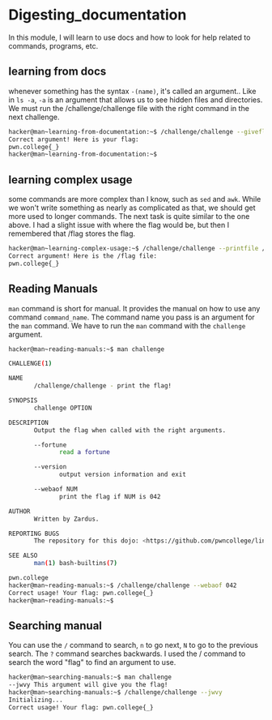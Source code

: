 # Digesting_documentation
In this module, I will learn to use docs and how to look for help related to commands, programs, etc.
 ## learning from docs
 whenever something has the syntax ```-(name)```, it's called an argument.. Like in ```ls -a```, ```-a``` is an argument that allows us to see hidden files and directories. We must run the /challenge/challenge file with the right command in the next challenge.
 ```bash
hacker@man~learning-from-documentation:~$ /challenge/challenge --giveflag
Correct argument! Here is your flag:
pwn.college{_}
hacker@man~learning-from-documentation:~$
```

## learning complex usage
some commands are more complex than I know, such as ```sed``` and ```awk```. While we won't write something as nearly as complicated as that, we should get more used to longer commands. The next task is quite similar to the one above. I had a slight issue with where the flag would be, but then I remembered that /flag stores the flag.
```bash
hacker@man~learning-complex-usage:~$ /challenge/challenge --printfile /flag
Correct argument! Here is the /flag file:
pwn.college{_}
```

## Reading Manuals
```man``` command is short for manual. It provides the manual on how to use any command ```command_name```. The command name you pass is an argument for the ```man``` command. We have to run the ```man``` command with the ```challenge``` argument.

```bash
hacker@man~reading-manuals:~$ man challenge

CHALLENGE(1)                                                                                  Challenge Commands                                                                                 CHALLENGE(1)

NAME
       /challenge/challenge - print the flag!

SYNOPSIS
       challenge OPTION

DESCRIPTION
       Output the flag when called with the right arguments.

       --fortune
              read a fortune

       --version
              output version information and exit

       --webaof NUM
              print the flag if NUM is 042

AUTHOR
       Written by Zardus.

REPORTING BUGS
       The repository for this dojo: <https://github.com/pwncollege/linux-luminarium/>

SEE ALSO
       man(1) bash-builtins(7)

pwn.college                                                                                        May 2024                                                                                      CHALLENGE(1)
hacker@man~reading-manuals:~$ /challenge/challenge --webaof 042
Correct usage! Your flag: pwn.college{_}
hacker@man~reading-manuals:~$
```

## Searching manual

You can use the ```/``` command to search, ```n``` to go next, ```N``` to go to the previous search. The ```?``` command searches backwards. I used the / command to search the word "flag" to find an argument to use.
```bash
hacker@man~searching-manuals:~$ man challenge
--jwvy This argument will give you the flag!
hacker@man~searching-manuals:~$ /challenge/challenge --jwvy
Initializing...
Correct usage! Your flag: pwn.college{_}
```
